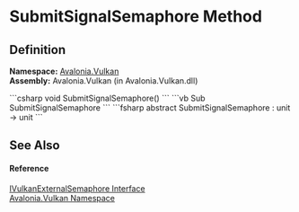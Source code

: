 # SubmitSignalSemaphore Method




## Definition
**Namespace:** <a href="N_Avalonia_Vulkan">Avalonia.Vulkan</a>  
**Assembly:** Avalonia.Vulkan (in Avalonia.Vulkan.dll)

<Tabs groupId="api-code-preview">
<TabItem value="csharp" label="C#">
```csharp
void SubmitSignalSemaphore()
```
</TabItem>
<TabItem value="vb" label="VB">
```vb
Sub SubmitSignalSemaphore
```
</TabItem>
<TabItem value="fsharp" label="F#">
```fsharp
abstract SubmitSignalSemaphore : unit -> unit 
```
</TabItem>
</Tabs>



## See Also


#### Reference
<a href="T_Avalonia_Vulkan_IVulkanExternalSemaphore">IVulkanExternalSemaphore Interface</a>  
<a href="N_Avalonia_Vulkan">Avalonia.Vulkan Namespace</a>  

